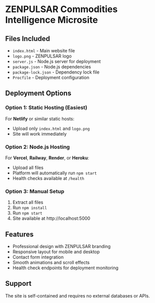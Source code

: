 # ZENPULSAR Commodities Intelligence Microsite

## Files Included
- `index.html` - Main website file
- `logo.png` - ZENPULSAR logo
- `server.js` - Node.js server for deployment
- `package.json` - Node.js dependencies
- `package-lock.json` - Dependency lock file
- `Procfile` - Deployment configuration

## Deployment Options

### Option 1: Static Hosting (Easiest)
For **Netlify** or similar static hosts:
- Upload only `index.html` and `logo.png`
- Site will work immediately

### Option 2: Node.js Hosting
For **Vercel**, **Railway**, **Render**, or **Heroku**:
- Upload all files
- Platform will automatically run `npm start`
- Health checks available at `/health`

### Option 3: Manual Setup
1. Extract all files
2. Run `npm install`
3. Run `npm start`
4. Site available at http://localhost:5000

## Features
- Professional design with ZENPULSAR branding
- Responsive layout for mobile and desktop
- Contact form integration
- Smooth animations and scroll effects
- Health check endpoints for deployment monitoring

## Support
The site is self-contained and requires no external databases or APIs.